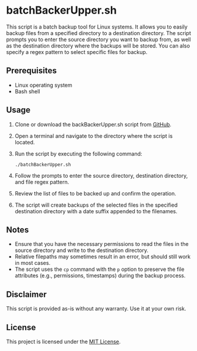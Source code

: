 # batchBackerUpper.sh

This script is a batch backup tool for Linux systems. It allows you to easily backup files from a specified directory to a destination directory. The script prompts you to enter the source directory you want to backup from, as well as the destination directory where the backups will be stored. You can also specify a regex pattern to select specific files for backup.

## Prerequisites

- Linux operating system
- Bash shell

## Usage

1. Clone or download the backBackerUpper.sh script from [GitHub](https://github.com/WinterLily/batchBackerUpper.sh).
2. Open a terminal and navigate to the directory where the script is located.
3. Run the script by executing the following command:
    
    ```
    ./batchBackerUpper.sh
    ```
    
4. Follow the prompts to enter the source directory, destination directory, and file regex pattern.
5. Review the list of files to be backed up and confirm the operation.
6. The script will create backups of the selected files in the specified destination directory with a date suffix appended to the filenames.

## Notes

- Ensure that you have the necessary permissions to read the files in the source directory and write to the destination directory.
- Relative filepaths may sometimes result in an error, but should still work in most cases.
- The script uses the `cp` command with the `p` option to preserve the file attributes (e.g., permissions, timestamps) during the backup process.

## Disclaimer

This script is provided as-is without any warranty. Use it at your own risk.

## License

This project is licensed under the [MIT License](https://opensource.org/licenses/MIT).

